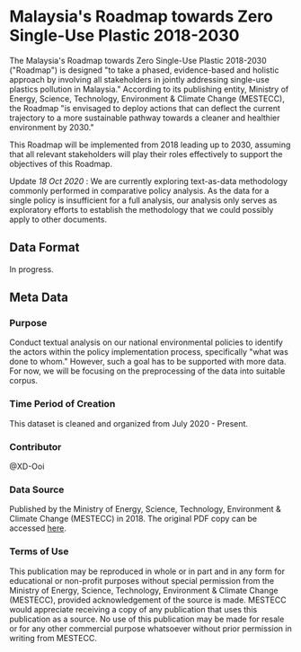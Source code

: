 # Malaysia's Roadmap towards Zero Single-Use Plastic 2018-2030

The Malaysia's Roadmap towards Zero Single-Use Plastic 2018-2030 ("Roadmap") is designed "to take a phased, evidence-based and holistic approach by involving all stakeholders
in jointly addressing single-use plastics pollution in Malaysia."
According to its publishing entity, Ministry of Energy, Science, Technology, Environment & Climate Change (MESTECC), the Roadmap "is envisaged to deploy actions 
that can deflect the current trajectory to a more sustainable pathway towards a cleaner and healthier environment by 2030."

This Roadmap will be implemented from 2018 leading up to 2030, assuming that all relevant stakeholders will play their roles effectively to support the objectives of this Roadmap.

Update *18 Oct 2020* : We are currently exploring text-as-data methodology commonly performed in comparative policy analysis. As the data for a single policy is insufficient for a full analysis, our analysis only serves as exploratory efforts to establish the methodology that we could possibly apply to other documents.

## Data Format 
In progress.

## Meta Data

### Purpose

Conduct textual analysis on our national environmental policies to identify the actors within the policy implementation process, specifically "what was done to whom." However, such a goal has to be supported with more data. For now, we will be focusing on the preprocessing of the data into suitable corpus.
### Time Period of Creation

This dataset is cleaned and organized from July 2020 - Present.

### Contributor

@XD-Ooi

### Data Source

Published by the Ministry of Energy, Science, Technology, Environment & Climate Change (MESTECC) in 2018. The original PDF copy can be accessed 
[here](https://www.mestecc.gov.my/web/wp-content/uploads/2019/03/Malaysia-Roadmap-Towards-Zero-Single-Use-Plastics-2018-20302.pdf).

### Terms of Use

This publication may be reproduced in whole or in part and in any form for educational or non-profit purposes without special permission from the
Ministry of Energy, Science, Technology, Environment & Climate Change (MESTECC), provided acknowledgement of the source is made. MESTECC
would appreciate receiving a copy of any publication that uses this publication as a source. No use of this publication may be made for resale or for
any other commercial purpose whatsoever without prior permission in writing from MESTECC. 

